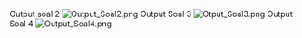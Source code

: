 Output soal 2
![Output_Soal2.png](..%2FOutput_Soal2.png)
Output Soal 3
![Otput_Soal3.png](..%2FOtput_Soal3.png)
Output Soal 4
![Output_Soal4.png](..%2FOutput_Soal4.png)
